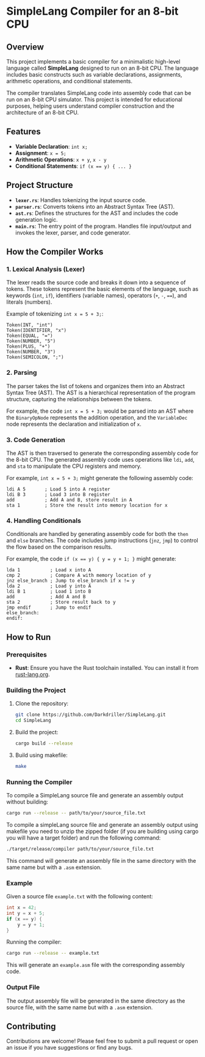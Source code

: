 

# SimpleLang Compiler for an 8-bit CPU

## Overview

This project implements a basic compiler for a minimalistic high-level language called **SimpleLang** designed to run on an 8-bit CPU. The language includes basic constructs such as variable declarations, assignments, arithmetic operations, and conditional statements.

The compiler translates SimpleLang code into assembly code that can be run on an 8-bit CPU simulator. This project is intended for educational purposes, helping users understand compiler construction and the architecture of an 8-bit CPU.

## Features

- **Variable Declaration**: `int x;`
- **Assignment**: `x = 5;`
- **Arithmetic Operations**: `x + y`, `x - y`
- **Conditional Statements**: `if (x == y) { ... }`

## Project Structure

- **`lexer.rs`**: Handles tokenizing the input source code.
- **`parser.rs`**: Converts tokens into an Abstract Syntax Tree (AST).
- **`ast.rs`**: Defines the structures for the AST and includes the code generation logic.
- **`main.rs`**: The entry point of the program. Handles file input/output and invokes the lexer, parser, and code generator.

## How the Compiler Works

### 1. Lexical Analysis (Lexer)

The lexer reads the source code and breaks it down into a sequence of tokens. These tokens represent the basic elements of the language, such as keywords (`int`, `if`), identifiers (variable names), operators (`+`, `-`, `==`), and literals (numbers).

Example of tokenizing `int x = 5 + 3;`:

```
Token(INT, "int")
Token(IDENTIFIER, "x")
Token(EQUAL, "=")
Token(NUMBER, "5")
Token(PLUS, "+")
Token(NUMBER, "3")
Token(SEMICOLON, ";")
```

### 2. Parsing

The parser takes the list of tokens and organizes them into an Abstract Syntax Tree (AST). The AST is a hierarchical representation of the program structure, capturing the relationships between the tokens.

For example, the code `int x = 5 + 3;` would be parsed into an AST where the `BinaryOpNode` represents the addition operation, and the `VariableDec` node represents the declaration and initialization of `x`.

### 3. Code Generation

The AST is then traversed to generate the corresponding assembly code for the 8-bit CPU. The generated assembly code uses operations like `ldi`, `add`, and `sta` to manipulate the CPU registers and memory.

For example, `int x = 5 + 3;` might generate the following assembly code:

```assembly
ldi A 5       ; Load 5 into A register
ldi B 3       ; Load 3 into B register
add           ; Add A and B, store result in A
sta 1         ; Store the result into memory location for x
```

### 4. Handling Conditionals

Conditionals are handled by generating assembly code for both the `then` and `else` branches. The code includes jump instructions (`jnz`, `jmp`) to control the flow based on the comparison results.

For example, the code `if (x == y) { y = y + 1; }` might generate:

```assembly
lda 1           ; Load x into A
cmp 2           ; Compare A with memory location of y
jnz else_branch ; Jump to else_branch if x != y
lda 2           ; Load y into A
ldi B 1         ; Load 1 into B
add             ; Add A and B
sta 2           ; Store result back to y
jmp endif       ; Jump to endif
else_branch:
endif:
```

## How to Run

### Prerequisites

- **Rust**: Ensure you have the Rust toolchain installed. You can install it from [rust-lang.org](https://www.rust-lang.org/).

### Building the Project

1. Clone the repository:

   ```bash
   git clone https://github.com/Darkdriller/SimpleLang.git
   cd SimpleLang
   ```

2. Build the project:

   ```bash
   cargo build --release
   ```
3. Build using makefile:
   ```bash
   make
   ```
### Running the Compiler

To compile a SimpleLang source file and generate an assembly output without building:

```bash
cargo run --release -- path/to/your/source_file.txt
```
To compile a simpleLang source file and generate an assembly output using makefile you need to unzip the zipped folder (if you are building using cargo you will have a target folder) and run the following command:
```bash
./target/release/compiler path/to/your/source_file.txt
```


This command will generate an assembly file in the same directory with the same name but with a `.asm` extension.

### Example

Given a source file `example.txt` with the following content:

```c
int x = 42;
int y = x + 5;
if (x == y) {
    y = y + 1;
}
```

Running the compiler:

```bash
cargo run --release -- example.txt
```

This will generate an `example.asm` file with the corresponding assembly code.

### Output File

The output assembly file will be generated in the same directory as the source file, with the same name but with a `.asm` extension.

## Contributing

Contributions are welcome! Please feel free to submit a pull request or open an issue if you have suggestions or find any bugs.
